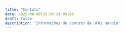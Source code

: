 ```yaml
---
title: "Contato"
date: 2025-08-08T15:34:31-03:00
draft: false
description: "Informações de contato da UFRJ Harpia"
---
```


